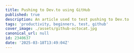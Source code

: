 ```yaml
---
title: Pushing to Dev.to using GitHub
published: true
description: An article used to test pushing to Dev.to
tags: 'productivity, beginners, test, github'
cover_image: ./assets/github-octocat.jpg
canonical_url: null
id: 2340637
date: '2025-03-18T13:49:04Z'
---
```


